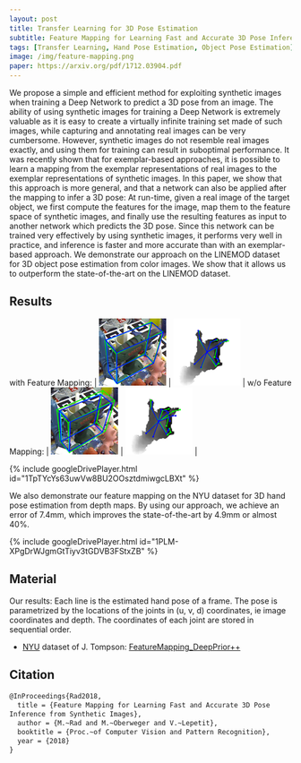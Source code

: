 ```yaml
---
layout: post
title: Transfer Learning for 3D Pose Estimation
subtitle: Feature Mapping for Learning Fast and Accurate 3D Pose Inference from Synthetic Images
tags: [Transfer Learning, Hand Pose Estimation, Object Pose Estimation]
image: /img/feature-mapping.png
paper: https://arxiv.org/pdf/1712.03904.pdf
---
```


We propose a simple and efficient method for exploiting synthetic images when training a Deep Network to predict a 3D pose from an image. The ability of using synthetic images for training a Deep Network is extremely valuable as it is easy to create a virtually infinite training set made of such images, while capturing and annotating real images can be very cumbersome. However, synthetic images do not resemble real images exactly, and using them for training can result in suboptimal performance. It was recently shown that for exemplar-based approaches, it is possible to learn a mapping from the exemplar representations of real images to the exemplar representations of synthetic images. In this paper, we show that this approach is more general, and that a network can also be applied after the mapping to infer a 3D pose: At run-time, given a real image of the target object, we first compute the features for the image, map them to the feature space of synthetic images, and finally use the resulting features as input to another network which predicts the 3D pose. Since this network can be trained very effectively by using synthetic images, it performs very well in practice, and inference is faster and more accurate than with an exemplar-based approach. We demonstrate our approach on the LINEMOD dataset for 3D object pose estimation from color images. We show that it allows us to outperform the state-of-the-art on the LINEMOD dataset.


## Results

with Feature Mapping: | ![result](/img/feature-mapping-2.png) | ![result](/img/feature-mapping-3.png) |
w/o Feature Mapping: | ![result](/img/feature-mapping-1.png) | ![result](/img/feature-mapping-4.png) |

{% include googleDrivePlayer.html id="1TpTYcYs63uwVw8BU2OOsztdmiwgcLBXt" %}

We also demonstrate our feature mapping on the NYU dataset for 3D hand pose estimation from depth maps. By using our approach, we achieve an error of 7.4mm, which improves the state-of-the-art by 4.9mm or almost 40%.

{% include googleDrivePlayer.html id="1PLM-XPgDrWJgmGtTiyv3tGDVB3FStxZB" %}
 
## Material

Our results: Each line is the estimated hand pose of a frame. The pose is parametrized by the locations of the joints in (u, v, d) coordinates, ie image coordinates and depth. The coordinates of each joint are stored in sequential order.

- [NYU](http://cims.nyu.edu/%7Etompson/NYU_Hand_Pose_Dataset.htm) dataset of J. Tompson: [FeatureMapping_DeepPrior++](https://drive.google.com/open?id=1EPPXpnrVp4V_Kq2Zck1uhV_SuAmIWZPN)


## Citation

```
@InProceedings{Rad2018,
  title = {Feature Mapping for Learning Fast and Accurate 3D Pose Inference from Synthetic Images},
  author = {M.~Rad and M.~Oberweger and V.~Lepetit},
  booktitle = {Proc.~of Computer Vision and Pattern Recognition},
  year = {2018}
}
```

